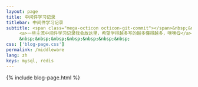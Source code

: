 ```yaml
---
layout: page
title: 中间件学习记录
titlebar: 中间件学习记录
subtitle: <span class="mega-octicon octicon-git-commit"></span>&nbsp;&nbsp;
     <a>一些主流中间件学习记录我会放这里，希望学得越多写的越多懂得越多，嘿嘿😋</a><br/>
     &nbsp;&nbsp;&nbsp;&nbsp;&nbsp;&nbsp;&nbsp;
css: ['blog-page.css']
permalink: /middleware
lang: zh
keys: mysql, redis
---
```

{% include blog-page.html %}